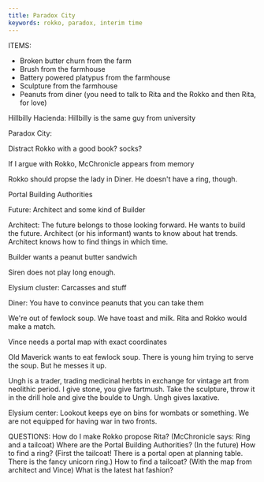 ```yaml
---
title: Paradox City
keywords: rokko, paradox, interim time
---
```


ITEMS:
 - Broken butter churn from the farm
 - Brush from the farmhouse
 - Battery powered platypus from the farmhouse
 - Sculpture from the farmhouse
 - Peanuts from diner (you need to talk to Rita and the Rokko and then Rita, for love)

Hillbilly Hacienda:
Hillbilly is the same guy from university


Paradox City:

Distract Rokko with a good book? socks?

If I argue with Rokko, McChronicle appears from memory

Rokko should propse the lady in Diner. He doesn't have a ring, though.


Portal Building Authorities


Future:
Architect and some kind of Builder

Architect: The future belongs to those looking forward. He wants to build the future.
Architect (or his informant) wants to know about hat trends.
Architect knows how to find things in which time.

Builder wants a peanut butter sandwich

Siren does not play long enough.


Elysium cluster:
Carcasses and stuff


Diner:
You have to convince peanuts that you can take them

We're out of fewlock soup. We have toast and milk.
Rita and Rokko would make a match.

Vince needs a portal map with exact coordinates

Old Maverick wants to eat fewlock soup. There is young him trying to serve the soup. But he messes it up.

Ungh is a trader, trading medicinal herbts in exchange for vintage art from neolithic period. I give stone, you give fartmush.
Take the sculpture, throw it in the drill hole and give the boulde to Ungh. Ungh gives laxative.


Elysium center:
Lookout keeps eye on bins for wombats or something. We are not equipped for having war in two fronts.

QUESTIONS:
How do I make Rokko propose Rita? (McChronicle says: Ring and a tailcoat)
Where are the Portal Building Authorities? (In the future)
How to find a ring? (First the tailcoat! There is a portal open at planning table. There is the fancy unicorn ring.)
How to find a tailcoat? (With the map from architect and Vince)
What is the latest hat fashion?
